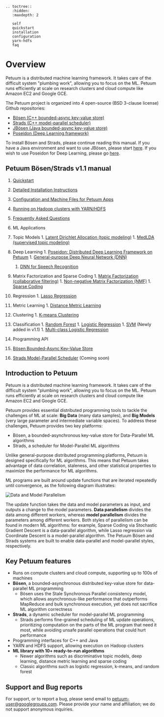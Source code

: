 ```eval_rst
.. toctree::
   :hidden:
   :maxdepth: 2
   
   self
   quickstart
   installation
   configuration
   yarn-hdfs
   faq
```

# Overview

Petuum is a distributed machine learning framework. It takes care of the difficult system "plumbing work", allowing you to focus on the ML. Petuum runs efficiently at scale on research clusters and cloud compute like Amazon EC2 and Google GCE.

The Petuum project is organized into 4 open-source (BSD 3-clause license) Github repositories:
* [Bösen (C++ bounded-async key-value store)](https://github.com/petuum/bosen)
* [Strads (C++ model-parallel scheduler)](https://github.com/petuum/strads)
* [JBösen (Java bounded-async key-value store)](https://github.com/petuum/jbosen)
* [Poseidon (Deep Learning framework)](https://github.com/petuum/poseidon)

To install Bösen and Strads, please continue reading this manual. If you have a Java environment and want to use JBösen, please start [here](https://github.com/petuum/jbosen/wiki). If you wish to use Poseidon for Deep Learning, please go [here](https://github.com/petuum/poseidon/wiki).

## Petuum Bösen/Strads v1.1 manual

1. [Quickstart](quickstart.md)

  1. [Detailed Installation Instructions](installation.md)
  1. [Configuration and Machine Files for Petuum Apps](configuration.md)
  1. [Running on Hadoop clusters with YARN/HDFS](yarn-hdfs.md)
  1. [Frequently Asked Questions](faq.md)

1. ML Applications

  1. Topic Models
    1. [Latent Dirichlet Allocation (topic modeling)](latent-dirichlet-allocation.md)
    1. [MedLDA (supervised topic modeling)](med-lda.md)
  1. Deep Learning
    1. [Poseidon: Distributed Deep Learning Framework on Petuum](https://github.com/petuum/poseidon/wiki)
    1. [General-purpose Deep Neural Network (DNN)](dnn-general.md)
      1. [DNN for Speech Recognition](dnn-speech.md)
  1. Matrix Factorization and Sparse Coding
    1. [Matrix Factorization (collaborative filtering)](matrix-fact.md)
    1. [Non-negative Matrix Factorization (NMF)](nonneg-matrix-fact.md)
    1. [Sparse Coding](sparse-coding.md)
  1. Regression
    1. [Lasso Regression](lasso-and-lr.md)
  1. Metric Learning
    1. [Distance Metric Learning](distance-metric-learning.md)
  1. Clustering
    1. [K-means Clustering](k-means.md)
  1. Classification
    1. [Random Forest](random-forest.md)
    1. [Logistic Regression](lasso-lr.md)
    1. [SVM](support-vector-machine.md) (Newly added in v1.1)
    1. [Multi-class Logistic Regression](multiclass-logistic-regression.md)
    
1. Programming API
  1. [Bösen Bounded-Async Key-Value Store](Bosen-Bounded-Async-Key-Value-Store)
  1. [Strads Model-Parallel Scheduler](STRADS-Model-Parallel-Scheduler) (Coming soon)

## Introduction to Petuum

Petuum is a distributed machine learning framework. It takes care of the difficult system "plumbing work", allowing you to focus on the ML. Petuum runs efficiently at scale on research clusters and cloud compute like Amazon EC2 and Google GCE.

Petuum provides essential distributed programming tools to tackle the challenges of ML at scale: **Big Data** (many data samples), and **Big Models** (very large parameter and intermediate variable spaces). To address these challenges, Petuum provides two key platforms:

* Bösen, a bounded-asynchronous key-value store for Data-Parallel ML algorithms
* Strads, a scheduler for Model-Parallel ML algorithms

Unlike general-purpose distributed programming platforms, Petuum is designed specifically for ML algorithms. This means that Petuum takes advantage of data correlation, staleness, and other statistical properties to maximize the performance for ML algorithms.

ML programs are built around update functions that are iterated repeatedly until convergence, as the following diagram illustrates:

![Data and Model Parallelism](http://petuum.org/images/data_model_parallelism.png)

The update function takes the data and model parameters as input, and outputs a change to the model parameters. **Data parallelism** divides the data among different workers, whereas **model parallelism** divides the parameters among different workers. Both styles of parallelism can be found in modern ML algorithms: for example, Sparse Coding via Stochastic Gradient Descent is a data-parallel algorithm, while Lasso regression via Coordinate Descent is a model-parallel algorithm. The Petuum Bösen and Strads systems are built to enable data-parallel and model-parallel styles, respectively.

## Key Petuum features

* Runs on compute clusters and cloud compute, supporting up to 100s of machines
* **Bösen**, a bounded-asynchronous distributed key-value store for data-parallel ML programming
  * Bösen uses the Stale Synchronous Parallel consistency model, which allows asynchronous-like performance that outperforms MapReduce and bulk synchronous execution, yet does not sacrifice ML algorithm correctness
* **Strads**, a dynamic scheduler for model-parallel ML programming
  * Strads performs fine-grained scheduling of ML update operations, prioritizing computation on the parts of the ML program that need it most, while avoiding unsafe parallel operations that could hurt performance
* Programming interfaces for C++ and Java
* YARN and HDFS support, allowing execution on Hadoop clusters
* **ML library with 10+ ready-to-run algorithms**
  * Newer algorithms such as discriminative topic models, deep learning, distance metric learning and sparse coding
  * Classic algorithms such as logistic regression, k-means, and random forest

## Support and Bug reports

For support, or to report a bug, please send email to petuum-user@googlegroups.com. Please provide your name and affiliation; we do not support anonymous inquiries.
